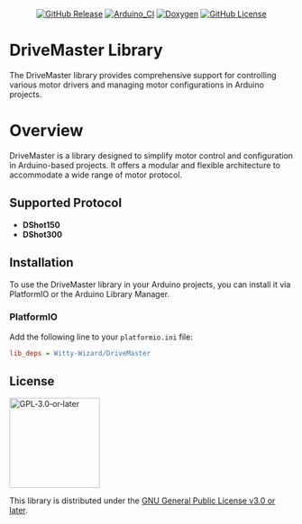 <p align="center">
    <a href="https://github.com/Witty-Wizard/DriveMaster/releases"><img src="https://img.shields.io/github/v/release/Witty-Wizard/DriveMaster" alt="GitHub Release"></a>
    <a href="https://github.com/Witty-Wizard/DriveMaster/actions/workflows/arduinio_ci.yaml"><img src="https://github.com/Witty-Wizard/DriveMaster/actions/workflows/arduinio_ci.yaml/badge.svg" alt="Arduino_CI"></a>
    <a href="https://docs.wittywizard.in/projects/drivemaster"><img src="https://img.shields.io/badge/-Doxygen-2C4AA8?style=flat&logo=doxygen&logoColor=white" alt="Doxygen"></a>
    <a href="https://www.gnu.org/licenses/gpl-3.0.html"><img src="https://img.shields.io/github/license/Witty-Wizard/DriveMaster" alt="GitHub License"></a>
</p>

# DriveMaster Library

The DriveMaster library provides comprehensive support for controlling various motor drivers and managing motor configurations in Arduino projects.

# Overview

DriveMaster is a library designed to simplify motor control and configuration in Arduino-based projects. It offers a modular and flexible architecture to accommodate a wide range of motor protocol.

## Supported Protocol

- **DShot150**
- **DShot300**

## Installation

To use the DriveMaster library in your Arduino projects, you can install it via PlatformIO or the Arduino Library Manager.

### PlatformIO

Add the following line to your `platformio.ini` file:

```ini
lib_deps = Witty-Wizard/DriveMaster
```

## License

  <a href="https://www.gnu.org/licenses/gpl-3.0.en.html">
    <img src="https://www.gnu.org/graphics/gplv3-or-later.svg" alt="GPL‑3.0‑or‑later" width="160">
  </a>

This library is distributed under the [GNU General Public License v3.0 or later](https://www.gnu.org/licenses/gpl-3.0.en.html).
